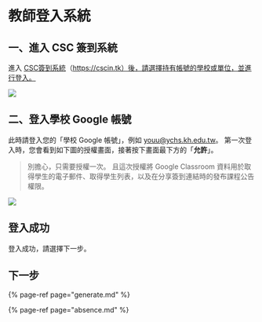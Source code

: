 # 教師登入系統

## 一、進入 CSC 簽到系統

進入 [CSC簽到系統](https://cscin.tk)（https://cscin.tk）後，請選擇持有帳號的學校或單位，並進行登入。

![](https://i.imgur.com/1RNOdBN.png)

## 二、登入學校 Google 帳號

此時請登入您的「學校 Google 帳號」，例如 youu@ychs.kh.edu.tw。
第一次登入時，您會看到如下圖的授權畫面，接著按下畫面最下方的「**允許**」。
> 別擔心，只需要授權一次。
> 且這次授權將 Google Classroom 資料用於取得學生的電子郵件、取得學生列表，以及在分享簽到連結時的發布課程公告權限。

![](https://i.imgur.com/gdi6gHT.png)

## 登入成功

登入成功，請選擇下一步。

## 下一步

{% page-ref page="generate.md" %}

{% page-ref page="absence.md" %}
